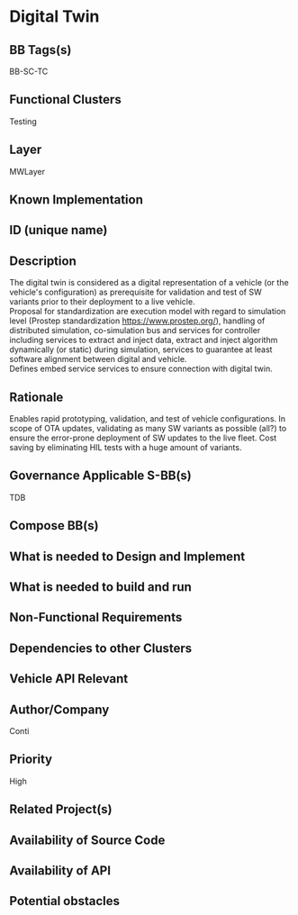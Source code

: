 
# Digital Twin

## BB Tags(s)
<!-- Tag(s) define in which area(s) (cloud, in-vehicle) the BB is executed, and what type of BB it is (tool, process, microservice) -->
BB-SC-TC

## Functional Clusters
<!-- In which Functional Cluster the BB be located; if none of the existing fit new required -->
Testing

## Layer
<!-- AppLayer, MWLayer, OSLayer, HWLayer -->
MWLayer

## Known Implementation

## ID (unique name)

## Description
<!-- General Description of the BB -->
The digital twin is considered as a digital representation of a vehicle (or the vehicle's configuration) as prerequisite for validation and test of SW variants prior to their deployment to a live vehicle.  
Proposal for standardization are execution model with regard to simulation level (Prostep standardization <https://www.prostep.org/>), handling of distributed simulation, co-simulation bus and services for controller including services to extract and inject data, extract and inject algorithm dynamically (or static) during simulation, services to guarantee at least software alignment between digital and vehicle.  
Defines embed service services to ensure connection with digital twin.

## Rationale
<!-- Explanation why we need the BB; what problem want to be solved -->
Enables rapid prototyping, validation, and test of vehicle configurations. In scope of OTA updates, validating as many SW variants as possible (all?) to ensure the error-prone deployment of SW updates to the live fleet. Cost saving by eliminating HIL tests with a huge amount of variants.

## Governance Applicable S-BB(s)
<!-- Reference to e.g. UN/EU CRA Cyber Resilience Act; UNECE 156 - Software update and software update management system
Reference to defined S-BB(s) 
Reference to e.g. IS026262, AUTOSAR Spec. X -->

TDB

## Compose BB(s)
<!-- Link to required BB(s) 
E.g. BB-SC StateManagement 
BB is a composition of other BBs -->

## What is needed to Design and Implement
<!-- e.g. we expect to have a certain HW capability and or SW environment or Tool support, or a documentation, or an extra audit, or Test, or Compiler, or Prog. Language, … -->

## What is needed to build and run
<!-- e.g. we expect to have a certain HW capability, or Runtime Environment, or Pre-configuration, or Code-signing, or Test, … -->

## Non-Functional Requirements
<!-- With respect to Safety, Security, Realtime, … -->

## Dependencies to other Clusters
<!-- Other clusters are needed. FC Security, FC Storage, …
e.g. If FC Security : Security BBs are needed but you can choose for example crypto BB-SC from company A or crypto BB-SC from company B; several compositions may work -->

## Vehicle API Relevant
<!-- If “Yes exists” – where – e.g. COVESA VSS 
If “No” – nothing more to do 
If “Yes, proposal for additional Signals/Information – what should be made available, and where e.g. via (COVESA) VSS/VISS -->

## Author/Company

Conti

## Priority
<!-- High, Medium, Low -->
High

## Related Project(s)
<!-- If Yes – e.g. The BB should be used/added in the Eclipse Blueprint A – for demo purposes, show added value,
If No – Project Proposal (e.g. WP4 in FEDERATE, or in the SDV EcoSystem Community Framework -->

## Availability of Source Code
<!-- Yes / License (e.g. Yes/MIT) 
No – Commercial Closed Source -->

## Availability of API
<!-- Yes / License (e.g. Yes/Apache 2.0)
No - Commercial -->

## Potential obstacles
